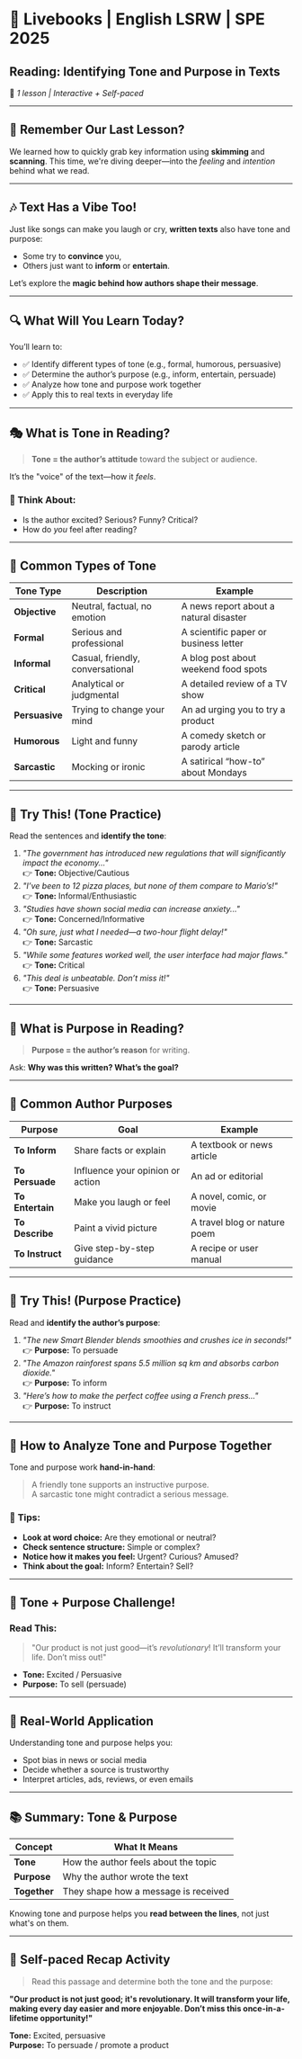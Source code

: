 # 📘 **Livebooks | English LSRW | SPE 2025**

## **Reading: Identifying Tone and Purpose in Texts**

🎯 _1 lesson | Interactive + Self-paced_

---

## 🧠 **Remember Our Last Lesson?**

We learned how to quickly grab key information using **skimming** and **scanning**. This time, we're diving deeper—into the _feeling_ and _intention_ behind what we read.

---

## 🎶 **Text Has a Vibe Too!**

Just like songs can make you laugh or cry, **written texts** also have tone and purpose:

- Some try to **convince** you,
- Others just want to **inform** or **entertain**.

Let’s explore the **magic behind how authors shape their message**.

---

## 🔍 **What Will You Learn Today?**

You’ll learn to:

- ✅ Identify different types of tone (e.g., formal, humorous, persuasive)
- ✅ Determine the author’s purpose (e.g., inform, entertain, persuade)
- ✅ Analyze how tone and purpose work together
- ✅ Apply this to real texts in everyday life

---

## 🎭 **What is Tone in Reading?**

> **Tone = the author’s attitude** toward the subject or audience.

It’s the "voice" of the text—how it _feels_.

### 📌 Think About:

- Is the author excited? Serious? Funny? Critical?
- How do _you_ feel after reading?

---

## 🔑 **Common Types of Tone**

|**Tone Type**|**Description**|**Example**|
|---|---|---|
|**Objective**|Neutral, factual, no emotion|A news report about a natural disaster|
|**Formal**|Serious and professional|A scientific paper or business letter|
|**Informal**|Casual, friendly, conversational|A blog post about weekend food spots|
|**Critical**|Analytical or judgmental|A detailed review of a TV show|
|**Persuasive**|Trying to change your mind|An ad urging you to try a product|
|**Humorous**|Light and funny|A comedy sketch or parody article|
|**Sarcastic**|Mocking or ironic|A satirical “how-to” about Mondays|

---

## 🧪 **Try This! (Tone Practice)**

Read the sentences and **identify the tone**:

1. _"The government has introduced new regulations that will significantly impact the economy..."_  
    👉 **Tone:** Objective/Cautious
2. _"I’ve been to 12 pizza places, but none of them compare to Mario’s!"_  
    👉 **Tone:** Informal/Enthusiastic
3. _"Studies have shown social media can increase anxiety..."_  
    👉 **Tone:** Concerned/Informative
4. _"Oh sure, just what I needed—a two-hour flight delay!"_  
    👉 **Tone:** Sarcastic
5. _"While some features worked well, the user interface had major flaws."_  
    👉 **Tone:** Critical
6. _"This deal is unbeatable. Don’t miss it!"_  
    👉 **Tone:** Persuasive

---

## 🧭 **What is Purpose in Reading?**

> **Purpose = the author’s reason** for writing.

Ask: **Why was this written? What’s the goal?**

---

## 🎯 **Common Author Purposes**

|**Purpose**|**Goal**|**Example**|
|---|---|---|
|**To Inform**|Share facts or explain|A textbook or news article|
|**To Persuade**|Influence your opinion or action|An ad or editorial|
|**To Entertain**|Make you laugh or feel|A novel, comic, or movie|
|**To Describe**|Paint a vivid picture|A travel blog or nature poem|
|**To Instruct**|Give step-by-step guidance|A recipe or user manual|

---

## 🧪 **Try This! (Purpose Practice)**

Read and **identify the author’s purpose**:

1. _"The new Smart Blender blends smoothies and crushes ice in seconds!"_  
    👉 **Purpose:** To persuade
2. _"The Amazon rainforest spans 5.5 million sq km and absorbs carbon dioxide."_  
    👉 **Purpose:** To inform
3. _"Here’s how to make the perfect coffee using a French press..."_  
    👉 **Purpose:** To instruct
    

---

## 🧩 **How to Analyze Tone and Purpose Together**

Tone and purpose work **hand-in-hand**:

> A friendly tone supports an instructive purpose.  
> A sarcastic tone might contradict a serious message.

### 🧠 **Tips:**

- **Look at word choice:** Are they emotional or neutral?
- **Check sentence structure:** Simple or complex?
- **Notice how it makes you feel:** Urgent? Curious? Amused?
- **Think about the goal:** Inform? Entertain? Sell?

---

## 🧪 **Tone + Purpose Challenge!**

### Read This:

> "Our product is not just good—it’s _revolutionary_! It’ll transform your life. Don’t miss out!"
- **Tone:** Excited / Persuasive
- **Purpose:** To sell (persuade)

---

## 🧠 **Real-World Application**

Understanding tone and purpose helps you:

- Spot bias in news or social media
- Decide whether a source is trustworthy
- Interpret articles, ads, reviews, or even emails

---

## 📚 **Summary: Tone & Purpose**

|**Concept**|**What It Means**|
|---|---|
|**Tone**|How the author feels about the topic|
|**Purpose**|Why the author wrote the text|
|**Together**|They shape how a message is received|

Knowing tone and purpose helps you **read between the lines**, not just what's on them.

---

## 📌 **Self-paced Recap Activity**

> Read this passage and determine both the tone and the purpose:

**"Our product is not just good; it's revolutionary. It will transform your life, making every day easier and more enjoyable. Don’t miss this once-in-a-lifetime opportunity!"**

**Tone:** Excited, persuasive  
**Purpose:** To persuade / promote a product